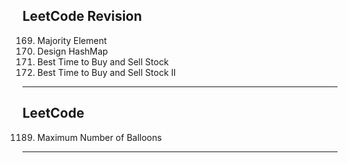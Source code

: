 ## LeetCode Revision

169. Majority Element
170. Design HashMap
171. Best Time to Buy and Sell Stock
172. Best Time to Buy and Sell Stock II

---

## LeetCode

1189. Maximum Number of Balloons

---
